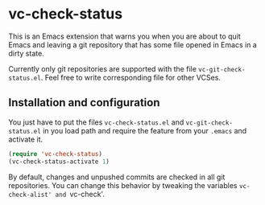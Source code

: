 # vc-check-status

This is an Emacs extension that warns you when you are about to quit
Emacs and leaving a git repository that has some file opened in Emacs
in a dirty state.

Currently only git repositories are supported with the file
`vc-git-check-status.el`. Feel free to write corresponding file for
other VCSes.

## Installation and configuration

You just have to put the files `vc-check-status.el` and
`vc-git-check-status.el` in you load path and require the feature from
your `.emacs` and activate it.

```lisp
(require 'vc-check-status)
(vc-check-status-activate 1)
```

By default, changes and unpushed commits are checked in all git
repositories. You can change this behavior by tweaking the variables
`vc-check-alist' and `vc-check'.
